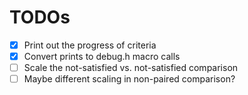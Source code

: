 # TODOs

- [x] Print out the progress of criteria
- [x] Convert prints to debug.h macro calls
- [ ] Scale the not-satisfied vs. not-satisfied comparison
- [ ] Maybe different scaling in non-paired comparison?